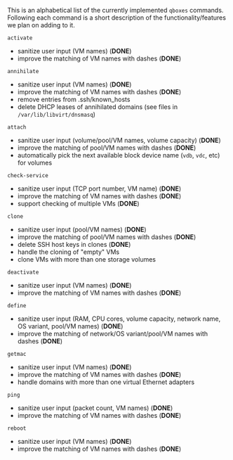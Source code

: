 This is an alphabetical list of the currently implemented `qboxes` commands. Following each command is a short description of the functionality/features we plan on adding to it.

`activate`
* sanitize user input (VM names) (__DONE__)
* improve the matching of VM names with dashes (__DONE__)

`annihilate`
* sanitize user input (VM names) (__DONE__)
* improve the matching of VM names with dashes (__DONE__)
* remove entries from .ssh/known_hosts
* delete DHCP leases of annihilated domains (see files in `/var/lib/libvirt/dnsmasq`)

`attach`
* sanitize user input (volume/pool/VM names, volume capacity) (__DONE__)
* improve the matching of pool/VM names with dashes (__DONE__)
* automatically pick the next available block device name (`vdb`, `vdc`, etc) for volumes

`check-service`
* sanitize user input (TCP port number, VM name) (__DONE__)
* improve the matching of VM names with dashes (__DONE__)
* support checking of multiple VMs (__DONE__)

`clone`
* sanitize user input (pool/VM names) (__DONE__)
* improve the matching of pool/VM names with dashes (__DONE__)
* delete SSH host keys in clones (__DONE__)
* handle the cloning of "empty" VMs
* clone VMs with more than one storage volumes

`deactivate`
* sanitize user input (VM names) (__DONE__)
* improve the matching of VM names with dashes (__DONE__)

`define`
* sanitize user input (RAM, CPU cores, volume capacity, network name, OS variant, pool/VM names) (__DONE__)
* improve the matching of network/OS variant/pool/VM names with dashes (__DONE__)

`getmac`
* sanitize user input (VM names) (__DONE__)
* improve the matching of VM names with dashes (__DONE__)
* handle domains with more than one virtual Ethernet adapters

`ping`
* sanitize user input (packet count, VM names) (__DONE__)
* improve the matching of VM names with dashes (__DONE__)

`reboot`
* sanitize user input (VM names) (__DONE__)
* improve the matching of VM names with dashes (__DONE__)

